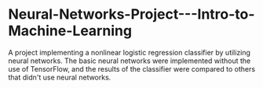 # Neural-Networks-Project---Intro-to-Machine-Learning
A project implementing a nonlinear logistic regression classifier by utilizing neural networks. The basic neural networks were implemented without the use of TensorFlow, and the results of the classifier were compared to others that didn't use neural networks.
